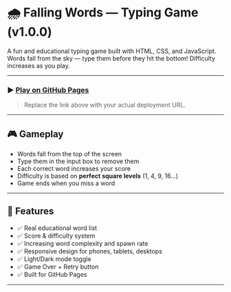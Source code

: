 # 🌧️ Falling Words — Typing Game (v1.0.0)

A fun and educational typing game built with HTML, CSS, and JavaScript. Words fall from the sky — type them before they hit the bottom! Difficulty increases as you play.

---

### ▶️ [Play on GitHub Pages](https://your-username.github.io/your-repo-name/)

> Replace the link above with your actual deployment URL.

---

## 🎮 Gameplay

- Words fall from the top of the screen
- Type them in the input box to remove them
- Each correct word increases your score
- Difficulty is based on **perfect square levels** (1, 4, 9, 16...)
- Game ends when you miss a word

---

## 🧠 Features

- ✅ Real educational word list
- ✅ Score & difficulty system
- ✅ Increasing word complexity and spawn rate
- ✅ Responsive design for phones, tablets, desktops
- ✅ Light/Dark mode toggle
- ✅ Game Over + Retry button
- ✅ Built for GitHub Pages

---

